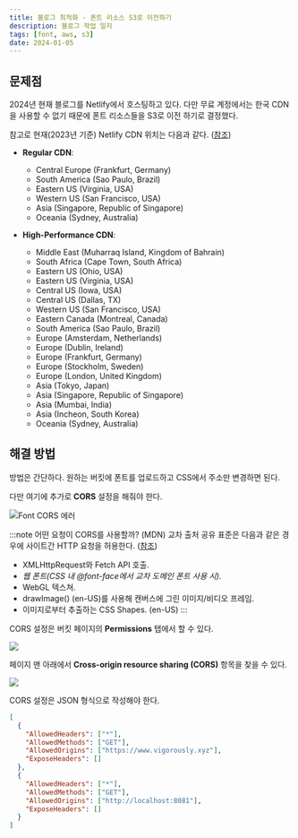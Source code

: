 ```yaml
---
title: 블로그 최적화 - 폰트 리소스 S3로 이전하기
description: 블로그 작업 일지
tags: [font, aws, s3]
date: 2024-01-05
---
```


## 문제점

2024년 현재 블로그를 Netlify에서 호스팅하고 있다. 다만 무료 계정에서는 한국 CDN을 사용할 수 없기 때문에 폰트 리소스들을 S3로 이전 하기로 결정했다.

참고로 현재(2023년 기준) Netlify CDN 위치는 다음과 같다. ([참조](https://answers.netlify.com/t/is-there-a-list-of-where-netlifys-cdn-pops-are-located/855))

- **Regular CDN**:

  - Central Europe (Frankfurt, Germany)
  - South America (Sao Paulo, Brazil)
  - Eastern US (Virginia, USA)
  - Western US (San Francisco, USA)
  - Asia (Singapore, Republic of Singapore)
  - Oceania (Sydney, Australia)

- **High-Performance CDN**:
  - Middle East (Muharraq Island, Kingdom of Bahrain)
  - South Africa (Cape Town, South Africa)
  - Eastern US (Ohio, USA)
  - Eastern US (Virginia, USA)
  - Central US (Iowa, USA)
  - Central US (Dallas, TX)
  - Western US (San Francisco, USA)
  - Eastern Canada (Montreal, Canada)
  - South America (Sao Paulo, Brazil)
  - Europe (Amsterdam, Netherlands)
  - Europe (Dublin, Ireland)
  - Europe (Frankfurt, Germany)
  - Europe (Stockholm, Sweden)
  - Europe (London, United Kingdom)
  - Asia (Tokyo, Japan)
  - Asia (Singapore, Republic of Singapore)
  - Asia (Mumbai, India)
  - Asia (Incheon, South Korea)
  - Oceania (Sydney, Australia)

## 해결 방법

방법은 간단하다. 원하는 버킷에 폰트를 업로드하고 CSS에서 주소만 변경하면 된다.

다만 여기에 추가로 **CORS** 설정을 해줘야 한다.

![Font CORS 에러](https://s3.ap-northeast-2.amazonaws.com/vigorously.xyz/assets/images/blog-optimization-font-s3/1.png)

:::note 어떤 요청이 CORS를 사용할까? (MDN)
교차 출처 공유 표준은 다음과 같은 경우에 사이트간 HTTP 요청을 허용한다. ([참조](https://developer.mozilla.org/ko/docs/Web/HTTP/CORS#%EC%96%B4%EB%96%A4_%EC%9A%94%EC%B2%AD%EC%9D%B4_cors%EB%A5%BC_%EC%82%AC%EC%9A%A9%ED%95%98%EB%82%98%EC%9A%94))

- XMLHttpRequest와 Fetch API 호출.
- _웹 폰트(CSS 내 @font-face에서 교차 도메인 폰트 사용 시)._
- WebGL 텍스쳐.
- drawImage() (en-US)를 사용해 캔버스에 그린 이미지/비디오 프레임.
- 이미지로부터 추출하는 CSS Shapes. (en-US)
  :::

CORS 설정은 버킷 페이지의 **Permissions** 탭에서 할 수 있다.

![](https://s3.ap-northeast-2.amazonaws.com/vigorously.xyz/assets/images/blog-optimization-font-s3/2.png)

페이지 맨 아래에서 **Cross-origin resource sharing (CORS)** 항목을 찾을 수 있다.

![](https://s3.ap-northeast-2.amazonaws.com/vigorously.xyz/assets/images/blog-optimization-font-s3/3.png)

CORS 설정은 JSON 형식으로 작성해야 한다.

```json
[
  {
    "AllowedHeaders": ["*"],
    "AllowedMethods": ["GET"],
    "AllowedOrigins": ["https://www.vigorously.xyz"],
    "ExposeHeaders": []
  },
  {
    "AllowedHeaders": ["*"],
    "AllowedMethods": ["GET"],
    "AllowedOrigins": ["http://localhost:8081"],
    "ExposeHeaders": []
  }
]
```
